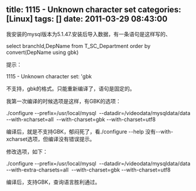 title: 1115 - Unknown character set
categories: [Linux]
tags: []
date: 2011-03-29 08:43:00
---
<p>我安装的mysql版本为5.1.47.安装后导入数据，有一条语句是这样写的、</p><p>select branchId,DepName from T_SC_Department order by convert(DepName using gbk)&nbsp;&nbsp;&nbsp;&nbsp;</p><p>提示：</p><p>1115 - Unknown character set: 'gbk</p><p>不支持，gbk的格式。只能重新编译了，语句是固定的。</p><p>我第一次编译的时候选项是这样，有GBK的选项：</p><p>./configure --prefix=/usr/local/mysql&nbsp; --datadir=/videodata/mysqldata/data --with-xcharset=all&nbsp; --with-charset=gbk --with-charset=utf8</p><p>编译后，就是不支持GBK，郁闷死了，看./configure --help 没有--with-xcharset选项，但编译没有错误提示。</p><p>修改选项，如下：</p><p>./configure --prefix=/usr/local/mysql&nbsp; --datadir=/videodata/mysqldata/data --with-extra-charsets=all&nbsp; --with-charset=gbk --with-charset=utf8</p><p>编译后，支持GBK，查询语言胜利通过。</p><p>&nbsp;</p>